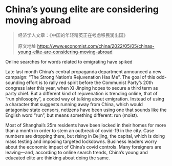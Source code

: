# China’s young elite are considering moving abroad

> 经济学人文章：《中国的年轻精英正在考虑移民润出国》
>
> 原文地址 <https://www.economist.com/china/2022/05/05/chinas-young-elite-are-considering-moving-abroad>

Online searches for words related to emigrating have spiked

Late last month China’s central propaganda department
announced a new campaign: “The Strong Nation’s
Rejuvenation Has Me”. The goal of this
odd-sounding effort is to rally red spirit before
the Communist Party’s 20th congress later this
year, when Xi Jinping hopes to secure a third
term as party chief. But a different kind of
rejuvenation is trending online, that of
“run philosophy”, a coded way of talking
about emigration. Instead of using a
character that suggests running away
from China, which would antagonise state censors,
netizens have been using one that sounds
like the English word “run”, but
means something different: run (moist).

Most of Shanghai’s 25m residents have
been locked in their homes for more than
a month in order to stem an outbreak of
covid-19 in the city. Case numbers are
dropping there, but rising in Beijing,
the capital, which is doing mass testing
and imposing targeted lockdowns. Business
leaders worry about the economic impact
of China’s covid controls. Many foreigners
are leaving—and, according to online search
trends, China’s young and educated elite
are thinking about doing the same.
